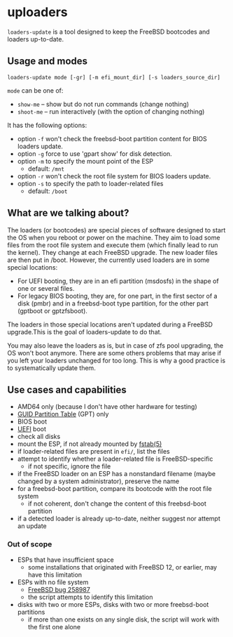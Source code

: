 # uploaders

`loaders-update` is a tool designed to keep the FreeBSD bootcodes and loaders up-to-date.

## Usage and modes

`loaders-update mode [-gr] [-m efi_mount_dir] [-s loaders_source_dir]`

`mode` can be one of:

* `show-me` – show but do not run commands (change nothing)
* `shoot-me` – run interactively (with the option of changing nothing)

It has the following options:

* option `-f` won't check the freebsd-boot partition content for BIOS loaders update.
* option `-g` force to use 'gpart show' for disk detection.
* option `-m` to specify the mount point of the ESP
  * default: `/mnt`
* option `-r` won't check the root file system for BIOS loaders update.
* option `-s` to specify the path to loader-related files
  * default: `/boot`

## What are we talking about?

The loaders (or bootcodes) are special pieces of software designed to start the OS when you reboot or power on the machine.
They aim to load some files from the root file system and execute them (which finally lead to run the kernel).
They change at each FreeBSD upgrade. The new loader files are then put in /boot. However, the currently used loaders are in some special locations:

- For UEFI booting, they are in an efi partition (msdosfs) in the shape of one or several files.
- For legacy BIOS booting, they are, for one part, in the first sector of a disk (pmbr) and in a freebsd-boot type partition, for the other part (gptboot or gptzfsboot).

The loaders in those special locations aren't updated during a FreeBSD upgrade.This is the goal of loaders-update to do that.

You may also leave the loaders as is, but in case of zfs pool upgrading, the OS won't boot anymore. There are some others problems that may arise if you left your loaders unchanged for too long. This is why a good practice is to systematically update them.

## Use cases and capabilities

- AMD64 only (because I don't have other hardware for testing)
- [GUID Partition Table](https://en.wikipedia.org/wiki/GUID_Partition_Table) (GPT) only
- BIOS boot
- [UEFI](https://en.wikipedia.org/wiki/Unified_Extensible_Firmware_Interface) boot
- check all disks
- mount the ESP, if not already mounted by [fstab(5)](https://man.freebsd.org/cgi/man.cgi?query=fstab&sektion=5&manpath=freebsd-release)
- if loader-related files are present in `efi/`, list the files
- attempt to identify whether a loader-related file is FreeBSD-specific
  - if not specific, ignore the file
- if the FreeBSD loader on an ESP has a nonstandard filename (maybe changed by a system administrator), preserve the name
- for a freebsd-boot partition, compare its bootcode with the root file system
  - if not coherent, don't change the content of this freebsd-boot partition 
- if a detected loader is already up-to-date, neither suggest nor attempt an update
  
### Out of scope

- ESPs that have insufficient space
  - some installations that originated with FreeBSD 12, or earlier, may have this limitation
- ESPs with no file system
  - [FreeBSD bug 258987](https://bugs.freebsd.org/bugzilla/show_bug.cgi?id=258987)
  - the script attempts to identify this limitation
- disks with two or more ESPs, disks with two or more freebsd-boot partitions
  - if more than one exists on any single disk, the script will work with the first one alone

